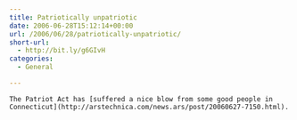 ```yaml
---
title: Patriotically unpatriotic
date: 2006-06-28T15:12:14+00:00
url: /2006/06/28/patriotically-unpatriotic/
short-url:
  - http://bit.ly/g6GIvH
categories:
  - General

---
```

<div class='microid-mailto+http:sha1:4965ddc78233e2972fc37664c142ed71cd97b43e'>
  
    The Patriot Act has [suffered a nice blow from some good people in Connecticut](http://arstechnica.com/news.ars/post/20060627-7150.html).
  
